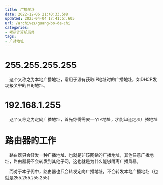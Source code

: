 ```yaml
---
title: 广播地址
date: 2022-12-06 21:40:33.598
updated: 2023-04-04 17:41:57.605
url: /archives/guang-bo-de-zhi
categories: 
- 考研计算机网络
tags: 
- 广播地址
---
```


# 255.255.255.255
&emsp;这个又称之为本地广播地址，常用于没有获取IP地址时的广播地址，如DHCP发现报文中的目的地址。
# 192.168.1.255
&emsp;这个又称之为定向广播地址，首先你得需要一个IP地址，才能知道定项广播地址
# 路由器的工作
&emsp;路由器只会转发一种广播地址，也就是非该网络的广播地址，其他任意广播地址，路由器将不会转发到其他子网，这也就是为什么能够隔离广播风暴。

&emsp;而对于本子网中，路由器也只会转发定向广播地址，不会转发本地广播地址（也就是255.255.255.255）
